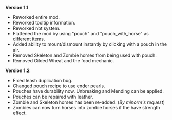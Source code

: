 **Version 1.1**

* Reworked entire mod.
* Reworked tooltip information.
* Reworked nbt system.
* Flattened the mod by using "pouch" and "pouch\_with\_horse" as different items.
* Added ability to mount/dismount instantly by clicking with a pouch in the air.
* Removed Skeleton and Zombie horses from being used with pouch.
* Removed Gilded Wheat and the food mechanic.

**Version 1.2**

* Fixed leash duplication bug.
* Changed pouch recipe to use ender pearls. 
* Pouches have durability now. Unbreaking and Mending can be applied.
* Pouches can be repaired with leather.
* Zombie and Skeleton horses has been re-added. (*By minorm's request*)
* Zombies can now turn horses into zombie horses if the have strength effect.